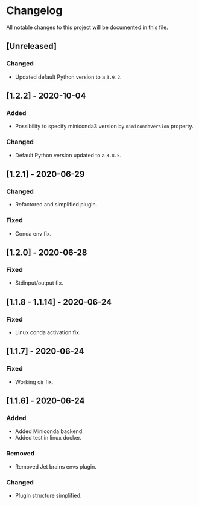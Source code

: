 # Changelog
All notable changes to this project will be documented in this file.

## [Unreleased]

### Changed
- Updated default Python version to a `3.9.2`.

## [1.2.2] - 2020-10-04
### Added
- Possibility to specify miniconda3 version by `minicondaVersion` property.

### Changed
- Default Python version updated to a `3.8.5`.

## [1.2.1] - 2020-06-29

### Changed
- Refactored and simplified plugin. 

### Fixed
- Conda env fix. 

## [1.2.0] - 2020-06-28

### Fixed
- Stdinput/output fix.  

## [1.1.8 - 1.1.14] - 2020-06-24

### Fixed
- Linux conda activation fix.

## [1.1.7] - 2020-06-24

### Fixed
- Working dir fix.

## [1.1.6] - 2020-06-24

### Added
- Added Miniconda backend.
- Added test in linux docker.

### Removed
- Removed Jet brains envs plugin. 

### Changed
- Plugin structure simplified.